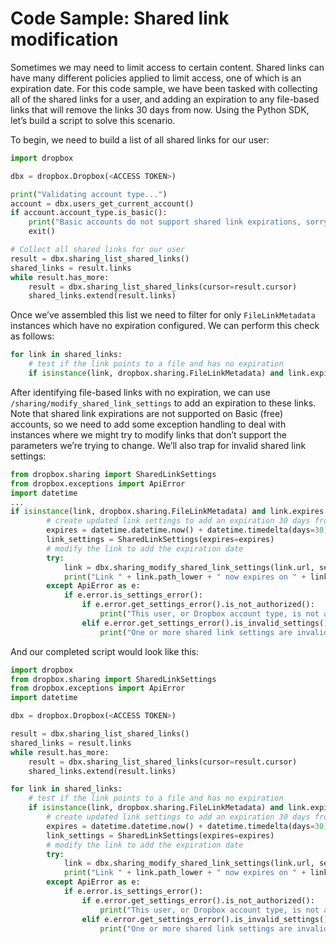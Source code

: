 # Code Sample: Shared link modification

Sometimes we may need to limit access to certain content. Shared links can have many different policies applied to limit access, one of which is an expiration date. For this code sample, we have been tasked with collecting all of the shared links for a user, and adding an expiration to any file-based links that will remove the links 30 days from now. Using the Python SDK, let’s build a script to solve this scenario.

To begin, we need to build a list of all shared links for our user:

```python
import dropbox

dbx = dropbox.Dropbox(<ACCESS TOKEN>)

print("Validating account type...")
account = dbx.users_get_current_account()
if account.account_type.is_basic():
    print("Basic accounts do not support shared link expirations, sorry! Exiting...")
    exit()

# Collect all shared links for our user
result = dbx.sharing_list_shared_links()
shared_links = result.links
while result.has_more:
    result = dbx.sharing_list_shared_links(cursor=result.cursor)
    shared_links.extend(result.links)
```

Once we’ve assembled this list we need to filter for only `FileLinkMetadata` instances which have no expiration configured. We can perform this check as follows:

```python
for link in shared_links:
    # test if the link points to a file and has no expiration
    if isinstance(link, dropbox.sharing.FileLinkMetadata) and link.expires is None:
```

After identifying file-based links with no expiration, we can use `/sharing/modify_shared_link_settings` to add an expiration to these links. Note that shared link expirations are not supported on Basic (free) accounts, so we need to add some exception handling to deal with instances where we might try to modify links that don’t support the parameters we’re trying to change. We’ll also trap for invalid shared link settings:

```python
from dropbox.sharing import SharedLinkSettings
from dropbox.exceptions import ApiError
import datetime
...
if isinstance(link, dropbox.sharing.FileLinkMetadata) and link.expires is None:
        # create updated link settings to add an expiration 30 days from now
        expires = datetime.datetime.now() + datetime.timedelta(days=30)
        link_settings = SharedLinkSettings(expires=expires)
        # modify the link to add the expiration date
        try:
            link = dbx.sharing_modify_shared_link_settings(link.url, settings=link_settings)
            print("Link " + link.path_lower + " now expires on " + link.expires.strftime("%Y-%m-%d %H:%M:%S"))
        except ApiError as e:
            if e.error.is_settings_error():
                if e.error.get_settings_error().is_not_authorized():
                    print("This user, or Dropbox account type, is not authorized to modify shared link settings")
                elif e.error.get_settings_error().is_invalid_settings():
                    print("One or more shared link settings are invalid. The attempted settings were:\n" + str(link_settings))
```

And our completed script would look like this:

```python
import dropbox
from dropbox.sharing import SharedLinkSettings
from dropbox.exceptions import ApiError
import datetime

dbx = dropbox.Dropbox(<ACCESS TOKEN>)

result = dbx.sharing_list_shared_links()
shared_links = result.links
while result.has_more:
    result = dbx.sharing_list_shared_links(cursor=result.cursor)
    shared_links.extend(result.links)

for link in shared_links:
    # test if the link points to a file and has no expiration
    if isinstance(link, dropbox.sharing.FileLinkMetadata) and link.expires is None:
        # create updated link settings to add an expiration 30 days from now
        expires = datetime.datetime.now() + datetime.timedelta(days=30)
        link_settings = SharedLinkSettings(expires=expires)
        # modify the link to add the expiration date
        try:
            link = dbx.sharing_modify_shared_link_settings(link.url, settings=link_settings)
            print("Link " + link.path_lower + " now expires on " + link.expires.strftime("%Y-%m-%d %H:%M:%S"))
        except ApiError as e:
            if e.error.is_settings_error():
                if e.error.get_settings_error().is_not_authorized():
                    print("This user, or Dropbox account type, is not authorized to modify shared link settings")
                elif e.error.get_settings_error().is_invalid_settings():
                    print("One or more shared link settings are invalid. The attempted settings were:\n" + str(link_settings))
```